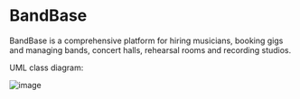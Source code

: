 # BandBase
BandBase is a comprehensive platform for hiring musicians, booking gigs and managing bands, concert halls, rehearsal rooms and recording studios.

UML class diagram:

![image](https://github.com/user-attachments/assets/256c48f7-0cfc-4768-a91e-241f65f71541)
